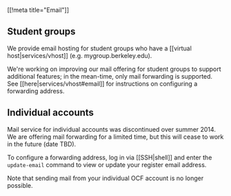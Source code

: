 [[!meta title="Email"]]
## Student groups

We provide email hosting for student groups who have a
[[virtual host|services/vhost]] (e.g. mygroup.berkeley.edu).

We're working on improving our mail offering for student groups to support
additional features; in the mean-time, only mail forwarding is supported. See
[[here|services/vhost#email]] for instructions on configuring a forwarding
address.

## Individual accounts

Mail service for individual accounts was discontinued over summer 2014. We are
offering mail forwarding for a limited time, but this will cease to work in the
future (date TBD).

To configure a forwarding address, log in via [[SSH|shell]] and enter the
`update-email` command to view or update your register email address.

Note that sending mail from your individual OCF account is no longer possible.
